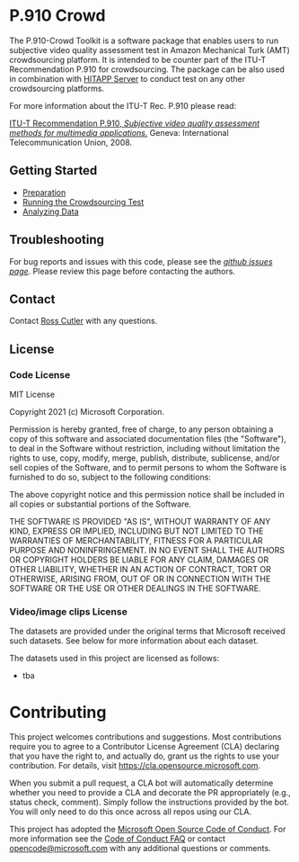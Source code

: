 # P.910 Crowd
The P.910-Crowd Toolkit is a software package that enables users to run subjective video quality assessment test
in Amazon Mechanical Turk (AMT) crowdsourcing platform. It is intended to be counter part of the ITU-T Recommendation P.910 
for crowdsourcing. The package can be also used in combination with [HITAPP Server](https://github.com/babaknaderi/hitapp_server)
to conduct test on any other crowdsourcing platforms.

For more information about the ITU-T Rec. P.910 please read:

[ITU-T Recommendation P.910, _Subjective video quality assessment methods for multimedia applications._](https://www.itu.int/rec/T-REC-P.910/en) 
Geneva: International Telecommunication Union, 2008.


## Getting Started
* [Preparation](docs/preparation.md)
* [Running the Crowdsourcing Test](docs/running_test_mturk.md)
* [Analyzing Data](docs/results.md)


## Troubleshooting
For bug reports and issues with this code, please see the 
[_github issues page_](https://github.com/babaknaderi/pcrowdv/issues). Please review this page before contacting the authors.


## Contact

Contact [Ross Cutler](mailto:rcutler@microsoft.com) with any questions.

## License
### Code License
MIT License

Copyright 2021 (c) Microsoft Corporation.

Permission is hereby granted, free of charge, to any person obtaining a copy of this software and associated documentation files (the "Software"), to deal in the Software without restriction, including without limitation the rights to use, copy, modify, merge, publish, distribute, sublicense, and/or sell copies of the Software, and to permit persons to whom the Software is furnished to do so, subject to the following conditions:

The above copyright notice and this permission notice shall be included in all copies or substantial portions of the Software.

THE SOFTWARE IS PROVIDED "AS IS", WITHOUT WARRANTY OF ANY KIND, EXPRESS OR IMPLIED, INCLUDING BUT NOT LIMITED TO THE WARRANTIES OF MERCHANTABILITY, FITNESS FOR A PARTICULAR PURPOSE AND NONINFRINGEMENT. IN NO EVENT SHALL THE AUTHORS OR COPYRIGHT HOLDERS BE LIABLE FOR ANY CLAIM, DAMAGES OR OTHER LIABILITY, WHETHER IN AN ACTION OF CONTRACT, TORT OR OTHERWISE, ARISING FROM, OUT OF OR IN CONNECTION WITH THE SOFTWARE OR THE USE OR OTHER DEALINGS IN THE SOFTWARE.

### Video/image clips License
The datasets are provided under the original terms that Microsoft received such datasets. See below for more information about each dataset.

The datasets used in this project are licensed as follows:

* tba
    
# Contributing

This project welcomes contributions and suggestions.  Most contributions require you to agree to a
Contributor License Agreement (CLA) declaring that you have the right to, and actually do, grant us
the rights to use your contribution. For details, visit https://cla.opensource.microsoft.com.

When you submit a pull request, a CLA bot will automatically determine whether you need to provide
a CLA and decorate the PR appropriately (e.g., status check, comment). Simply follow the instructions
provided by the bot. You will only need to do this once across all repos using our CLA.

This project has adopted the [Microsoft Open Source Code of Conduct](https://opensource.microsoft.com/codeofconduct/).
For more information see the [Code of Conduct FAQ](https://opensource.microsoft.com/codeofconduct/faq/) or
contact [opencode@microsoft.com](mailto:opencode@microsoft.com) with any additional questions or comments.


